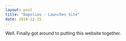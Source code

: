 ```yaml
---
layout: post
title: "Dapolias - Launches Site"
date: 2018-12-15
---
```


Well. Finally got around to putting this website together. 

